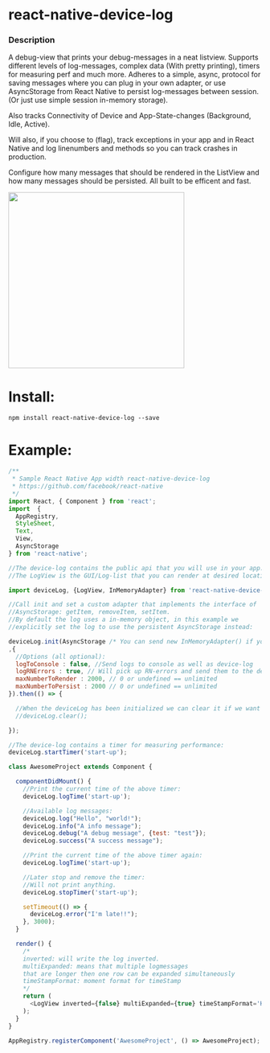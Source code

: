 # react-native-device-log

### Description
A debug-view that prints your debug-messages in a neat listview.
Supports different levels of log-messages, complex data (With pretty printing), timers for measuring perf and much more.
Adheres to a simple, async, protocol for saving messages where you can plug in your own adapter, or
use AsyncStorage from React Native to persist log-messages between session. (Or just use simple session in-memory storage).

Also tracks Connectivity of Device and App-State-changes (Background, Idle, Active).

Will also, if you choose to (flag), track exceptions in your app and in React Native and log linenumbers and methods
so you can track crashes in production.

Configure how many messages that should be rendered in the ListView and how many messages should be persisted.
All built to be efficent and fast.

<a href="https://dl.dropboxusercontent.com/u/12645300/Screenshots/react-native-device-log.gif"><img src="https://dl.dropboxusercontent.com/u/12645300/Screenshots/react-native-device-log.gif" width="350"></a>


# Install:
```
npm install react-native-device-log --save
```
# Example:
```js
/**
 * Sample React Native App width react-native-device-log
 * https://github.com/facebook/react-native
 */
import React, { Component } from 'react';
import  {
  AppRegistry,
  StyleSheet,
  Text,
  View,
  AsyncStorage
} from 'react-native';

//The device-log contains the public api that you will use in your app.
//The LogView is the GUI/Log-list that you can render at desired location //in your app:

import deviceLog, {LogView, InMemoryAdapter} from 'react-native-device-log';

//Call init and set a custom adapter that implements the interface of
//AsyncStorage: getItem, removeItem, setItem.
//By default the log uses a in-memory object, in this example we
//explicitly set the log to use the persistent AsyncStorage instead:

deviceLog.init(AsyncStorage /* You can send new InMemoryAdapter() if you do not want to persist here*/
,{
  //Options (all optional):
  logToConsole : false, //Send logs to console as well as device-log
  logRNErrors : true, // Will pick up RN-errors and send them to the device log
  maxNumberToRender : 2000, // 0 or undefined == unlimited
  maxNumberToPersist : 2000 // 0 or undefined == unlimited
}).then(() => {

  //When the deviceLog has been initialized we can clear it if we want to:
  //deviceLog.clear();

});

//The device-log contains a timer for measuring performance:
deviceLog.startTimer('start-up');

class AwesomeProject extends Component {

  componentDidMount() {
    //Print the current time of the above timer:
    deviceLog.logTime('start-up');

    //Available log messages:
    deviceLog.log("Hello", "world!");
    deviceLog.info("A info message");
    deviceLog.debug("A debug message", {test: "test"});
    deviceLog.success("A success message");

    //Print the current time of the above timer again:
    deviceLog.logTime('start-up');

    //Later stop and remove the timer:
    //Will not print anything.
    deviceLog.stopTimer('start-up');

    setTimeout(() => {
      deviceLog.error("I'm late!!");
    }, 3000);
  }

  render() {
    /*
    inverted: will write the log inverted.
    multiExpanded: means that multiple logmessages
    that are longer then one row can be expanded simultaneously
    timeStampFormat: moment format for timeStamp
    */
    return (
      <LogView inverted={false} multiExpanded={true} timeStampFormat='HH:mm:ss'></LogView>
    );
  }
}

AppRegistry.registerComponent('AwesomeProject', () => AwesomeProject);
```
